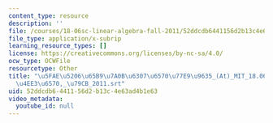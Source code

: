 ```yaml
---
content_type: resource
description: ''
file: /courses/18-06sc-linear-algebra-fall-2011/52ddcdb6441156d2b13c4e63ad4b1e63_5fae520665b97a0b6307657077e99635_-At-_MIT_18.06SC_7ebf60274ee36570-_79cb_2011.vtt
file_type: application/x-subrip
learning_resource_types: []
license: https://creativecommons.org/licenses/by-nc-sa/4.0/
ocw_type: OCWFile
resourcetype: Other
title: "\u5FAE\u5206\u65B9\u7A0B\u6307\u6570\u77E9\u9635_(At)_MIT_18.06SC_\u7EBF\u6027\
  \u4EE3\u6570,_\u79CB_2011.srt"
uid: 52ddcdb6-4411-56d2-b13c-4e63ad4b1e63
video_metadata:
  youtube_id: null
---
```

